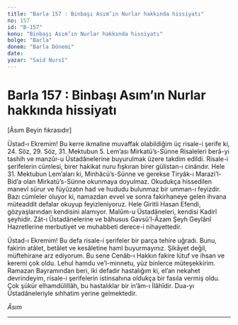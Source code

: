 ```yaml
---
title: "Barla 157 : Binbaşı Asım’ın Nurlar hakkında hissiyatı"
no: 157
id: "B-157"
konu: "Binbaşı Asım’ın Nurlar hakkında hissiyatı"
bolge: "Barla"
donem: "Barla Dönemi"
date: 
yazar: "Said Nursî"
---
```


# Barla 157 : Binbaşı Asım’ın Nurlar hakkında hissiyatı

<p class="takdim">[Âsım Beyin fıkrasıdır]</p>

Üstad-ı Ekremim! Bu kerre ikmaline muvaffak olabildiğim üç risale-i şerife ki, 24. Söz, 29. Söz, 31. Mektubun 5. Lem’ası Mirkatü’s-Sünne Risaleleri berâ-yı tashih ve manzûr-u Üstadânelerine buyurulmak üzere takdim edildi. Risale-i şerifelerin cümlesi, birer hakikat nuru fışkıran birer gülistan-ı cinândır. Hele 31. Mektubun Lem’aları ki, Minhâcü’s-Sünne ve gerekse Tiryâk-ı Marazi’l-Bid’a olan Mirkatü’s-Sünne okunmaya doyulmaz. Okudukça hissedilen manevî sürur ve füyûzatın had ve hududu bulunmaz bir umman-ı feyizdir. Bazı cümleler oluyor ki, namazdan evvel ve sonra fakirhaneye gelen ihvana müteaddit defalar okuyup feyizleniyoruz. Hele Giritli Hasan Efendi, gözyaşlarından kendisini alamıyor. Malûm-u Üstadâneleri, kendisi Kadirî şeyhidir. Zât-ı Üstadânelerine ve bâhusus Gavsü’l-Âzam Şeyh Geylânî Hazretlerine merbutiyet ve muhabbeti derece-i nihayettedir.

Üstad-ı Ekremim! Bu defa risale-i şerifeler bir parça tehire uğradı. Bunu, fakirin atâlet, betâlet ve kesâletine haml buyurmayınız. Şikâyet değil, müftehirane arz ediyorum. Bu sene Cenâb-ı Hakkın fakire lütuf ve ihsan ve keremi çok oldu. Lehul hamdu ve’l-minnetu, yüz binlerce müteşekkirim. Ramazan Bayramından beri, iki defadır hastalığım ki, el’an nekahet devrindeyim, risale-i şerifelerin istinsahına oldukça bir fasıla vermiş oldu. Çok şükür elhamdülillâh, bu hastalıklar bir in’âm-ı İlâhîdir. Dua-yı Üstadâneleriyle sıhhatim yerine gelmektedir.

*Âsım*

***
